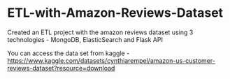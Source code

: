 # ETL-with-Amazon-Reviews-Dataset
Created an ETL project with the amazon reviews dataset using 3 technologies - MongoDB, ElasticSearch and Flask API

You can access the data set from kaggle - https://www.kaggle.com/datasets/cynthiarempel/amazon-us-customer-reviews-dataset?resource=download
